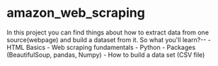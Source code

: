 # amazon_web_scraping
In this project you can find things about how to extract data from one source(webpage) and build a dataset from it.  So what you'll learn?-- - HTML Basics - Web scraping fundamentals - Python - Packages (BeautifulSoup, pandas, Numpy) - How to build a data set (CSV file)
